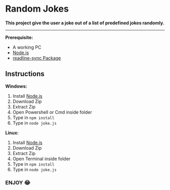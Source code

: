 # Random Jokes

**This project give the user a joke out of a list of predefined jokes randomly.**

---

**Prerequisite:**

- A working PC
- [Node.js](https://nodejs.org/en/download)
- [readline-sync Package](https://www.npmjs.com/package/readline-sync)

## Instructions

**Windows:**

1. Install [Node.js](https://nodejs.org/en/download)
2. Download Zip
3. Extract Zip
4. Open Powershell or Cmd inside folder
5. Type in `npm install`
6. Type in `node joke.js`

**Linux:**

1. Install [Node.js](https://nodejs.org/en/download)
2. Download Zip
3. Extract Zip
4. Open Terminal inside folder
5. Type in `npm install`
6. Type in `node joke.js`

### ENJOY 😂
